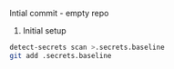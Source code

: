 Intial commit - empty repo

1. Initial setup
```bash
detect-secrets scan >.secrets.baseline
git add .secrets.baseline
```
